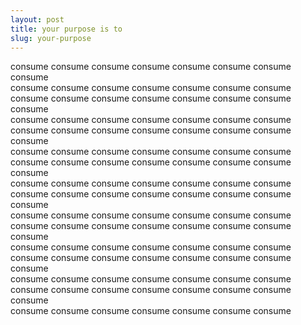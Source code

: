 ```yaml
---
layout: post
title: your purpose is to
slug: your-purpose
---
```


consume consume consume consume consume consume consume consume 	 
    consume consume consume consume consume consume consume
consume consume consume consume consume consume consume consume 	 
    consume consume consume consume consume consume consume
consume consume consume consume consume consume consume consume 	 
    consume consume consume consume consume consume consume
consume consume consume consume consume consume consume consume 	 
    consume consume consume consume consume consume consume
consume consume consume consume consume consume consume consume 	 
    consume consume consume consume consume consume consume
consume consume consume consume consume consume consume consume 	 
    consume consume consume consume consume consume consume
consume consume consume consume consume consume consume consume 	 
    consume consume consume consume consume consume consume
consume consume consume consume consume consume consume consume 	 
    consume consume consume consume consume consume consume

